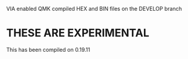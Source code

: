 VIA enabled QMK compiled HEX and BIN files on the DEVELOP branch

# THESE ARE EXPERIMENTAL 

 This has been compiled on 0.19.11
